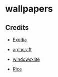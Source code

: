 # wallpapers

## Credits

- [Exodia](https://github.com/Exodia-OS)

- [archcraft](https://archcraft.io/)

- [windowsxlite](https://windowsxlite.com/)

- [Rice](https://github.com/gh0stzk/dotfiles)
